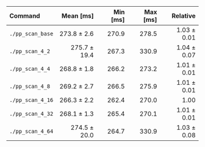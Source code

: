 | Command | Mean [ms] | Min [ms] | Max [ms] | Relative |
|:---|---:|---:|---:|---:|
| `./pp_scan_base` | 273.8 ± 2.6 | 270.9 | 278.5 | 1.03 ± 0.01 |
| `./pp_scan_4_2` | 275.7 ± 19.4 | 267.3 | 330.9 | 1.04 ± 0.07 |
| `./pp_scan_4_4` | 268.8 ± 1.8 | 266.2 | 273.2 | 1.01 ± 0.01 |
| `./pp_scan_4_8` | 269.2 ± 2.7 | 266.5 | 275.9 | 1.01 ± 0.01 |
| `./pp_scan_4_16` | 266.3 ± 2.2 | 262.4 | 270.0 | 1.00 |
| `./pp_scan_4_32` | 268.1 ± 1.3 | 265.4 | 270.1 | 1.01 ± 0.01 |
| `./pp_scan_4_64` | 274.5 ± 20.0 | 264.7 | 330.9 | 1.03 ± 0.08 |
